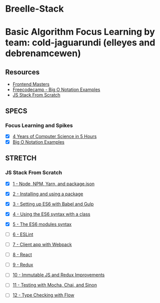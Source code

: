 # Breelle-Stack

# Basic Algorithm Focus Learning by team: cold-jaguarundi (elleyes and debrenamcewen)

## Resources

- [Frontend Masters](https://frontendmasters.com/courses/computer-science/)
- [Freecodecamp - Big O Notation Examples](https://www.freecodecamp.com/videos/big-o-notation-a-few-examples)
- [JS Stack From Scratch](https://github.com/verekia/js-stack-from-scratch)

## SPECS

### Focus Learning and Spikes
- [X] [4 Years of Computer Science in 5 Hours](https://frontendmasters.com/courses/computer-science/)
- [X] [Big O Notation Examples](https://www.freecodecamp.com/videos/big-o-notation-a-few-examples)

## STRETCH

### JS Stack From Scratch

-[X] [1 - Node, NPM, Yarn, and package.json](https://github.com/verekia/js-stack-from-scratch/blob/master/tutorial/1-node-npm-yarn-package-json)

-[X] [2 - Installing and using a package](https://github.com/verekia/js-stack-from-scratch/blob/master/tutorial/2-packages)

-[X] [3 - Setting up ES6 with Babel and Gulp](https://github.com/verekia/js-stack-from-scratch/blob/master/tutorial/3-es6-babel-gulp)

-[X] [4 - Using the ES6 syntax with a class](https://github.com/verekia/js-stack-from-scratch/blob/master/tutorial/4-es6-syntax-class)

-[X] [5 - The ES6 modules syntax](https://github.com/verekia/js-stack-from-scratch/blob/master/tutorial/5-es6-modules-syntax)

-[ ] [6 - ESLint](https://github.com/verekia/js-stack-from-scratch/blob/master/tutorial/6-eslint)

-[ ] [7 - Client app with Webpack](https://github.com/verekia/js-stack-from-scratch/blob/master/tutorial/7-client-webpack)

-[ ] [8 - React](https://github.com/verekia/js-stack-from-scratch/blob/master/tutorial/8-react)

-[ ] [9 - Redux](https://github.com/verekia/js-stack-from-scratch/blob/master/tutorial/9-redux)

-[ ] [10 - Immutable JS and Redux Improvements](https://github.com/verekia/js-stack-from-scratch/blob/master/tutorial/10-immutable-redux-improvements)

-[ ] [11 - Testing with Mocha, Chai, and Sinon](https://github.com/verekia/js-stack-from-scratch/blob/master/tutorial/11-testing-mocha-chai-sinon)

-[ ] [12 - Type Checking with Flow](https://github.com/verekia/js-stack-from-scratch/blob/master/tutorial/12-flow)

